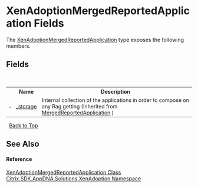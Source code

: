 # XenAdoptionMergedReportedApplication Fields
 

The <a href="T_Citrix_SDK_AppDNA_Solutions_XenAdoption_XenAdoptionMergedReportedApplication">XenAdoptionMergedReportedApplication</a> type exposes the following members.


## Fields
&nbsp;<table><tr><th></th><th>Name</th><th>Description</th></tr><tr><td>![Protected field](media/protfield.gif "Protected field")</td><td><a href="F_Citrix_SDK_AppDNA_Solutions_Xen_Common_MergedReportedApplication__storage">_storage</a></td><td>
Internal collection of the applications in order to compose on any Rag getting
 (Inherited from <a href="T_Citrix_SDK_AppDNA_Solutions_Xen_Common_MergedReportedApplication">MergedReportedApplication</a>.)</td></tr></table>&nbsp;
<a href="#xenadoptionmergedreportedapplication-fields">Back to Top</a>

## See Also


#### Reference
<a href="T_Citrix_SDK_AppDNA_Solutions_XenAdoption_XenAdoptionMergedReportedApplication">XenAdoptionMergedReportedApplication Class</a><br /><a href="N_Citrix_SDK_AppDNA_Solutions_XenAdoption">Citrix.SDK.AppDNA.Solutions.XenAdoption Namespace</a><br />